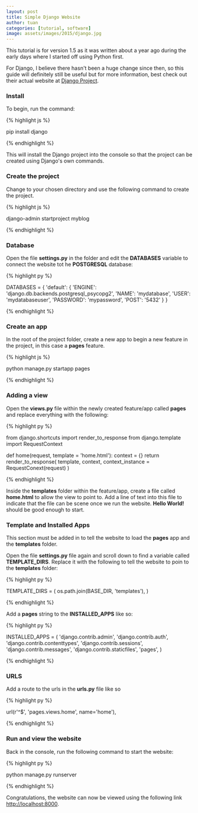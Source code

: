 ```yaml
---
layout: post
title: Simple Django Website
author: tuan
categories: [tutorial, software]
image: assets/images/2015/django.jpg
---
```


This tutorial is for version 1.5 as it was written about a year ago during the early days
where I started off using Python first.

For Django, I believe there hasn't been a huge change since then, so this guide will definitely still be useful but
for more information, best check out their actual website at [Django Project](https://djangoproject.com).

### Install

To begin, run the command:

{% highlight js %}

pip install django

{% endhighlight %}

This will install the Django project into the console so that the project can be
created using Django's own commands.

### Create the project

Change to your chosen directory and use the following command to create the
project.

{% highlight js %}

django-admin startproject myblog

{% endhighlight %}

### Database

Open the file **settings.py** in the folder and edit the **DATABASES** variable
to connect the website tot he **POSTGRESQL** database:

{% highlight py %}

DATABASES = {
	'default': {
		'ENGINE': 'django.db.backends.postgresql_psycopg2',
		'NAME': 'mydatabase',
		'USER': 'mydatabaseuser',
		'PASSWORD': 'mypassword',
		'POST': '5432'
	}
}

{% endhighlight %}

### Create an app

In the root of the project folder, create a new app to begin a new feature in
the project, in this case a **pages** feature.

{% highlight js %}

python manage.py startapp pages

{% endhighlight %}

### Adding a view

Open the **views.py** file within the newly created feature/app called **pages**
and replace everything with the following:

{% highlight py %}

from django.shortcuts import render_to_response
from django.template import RequestContext

def home(request, template = 'home.html'):
	context = {}
	return render_to_response(
		 template,
		 context,
		 context_instance = RequestConext(request)
	)

{% endhighlight %}

Inside the **templates** folder within the feature/app, create a file called
**home.html** to allow the view to point to. Add a line of text into this file
to indicate that the file can be scene once we run the website. **Hello World!**
should be good enough to start.

### Template and Installed Apps

This section must be added in to tell the website to load the **pages** app and
the **templates** folder.

Open the file **settings.py** file again and scroll down to find a variable called **TEMPLATE_DIRS**.
Replace it with the following to tell the website to poin to the **templates** folder:

{% highlight py %}

TEMPLATE_DIRS = (
	os.path.join(BASE_DIR, 'templates'),
)

{% endhighlight %}

Add a **pages** string to the **INSTALLED_APPS** like so:

{% highlight py %}

INSTALLED_APPS = (
  'django.contrib.admin',
  'django.contrib.auth',
  'django.contrib.contenttypes',
  'django.contrib.sessions',
  'django.contrib.messages',
  'django.contrib.staticfiles',
  'pages',
)

{% endhighlight %}

### URLS

Add a route to the urls in the **urls.py** file like so

{% highlight py %}

url(r'^$', 'pages.views.home', name='home'),

{% endhighlight %}

### Run and view the website

Back in the console, run the following command to start the website:

{% highlight py %}

python manage.py runserver

{% endhighlight %}

Congratulations, the website can now be viewed using the following link [http://localhost:8000](http://localhost:8000).
